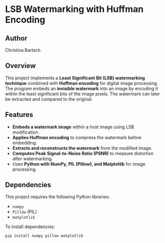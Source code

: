 # LSB Watermarking with Huffman Encoding

## Author
Christina Bartsch  

## Overview
This project implements a **Least Significant Bit (LSB) watermarking technique** combined with **Huffman encoding** for digital image processing. The program embeds an **invisible watermark** into an image by encoding it within the least significant bits of the image pixels. The watermark can later be extracted and compared to the original.

## Features
- **Embeds a watermark image** within a host image using LSB modification.
- **Applies Huffman encoding** to compress the watermark before embedding.
- **Extracts and reconstructs the watermark** from the modified image.
- **Computes Peak Signal-to-Noise Ratio (PSNR)** to measure distortion after watermarking.
- Uses **Python with NumPy, PIL (Pillow), and Matplotlib** for image processing.

## Dependencies
This project requires the following Python libraries:
- `numpy`
- `Pillow` (PIL)
- `matplotlib`

To install dependencies:
```bash
pip install numpy pillow matplotlib
